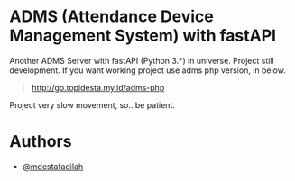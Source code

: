 # ADMS (Attendance Device Management System) with fastAPI

Another ADMS Server with fastAPI (Python 3.*) in universe. Project still development. If you want working project use adms php version, in below.

> http://go.topidesta.my.id/adms-php

Project very slow movement, so.. be patient.

# Authors

- [@mdestafadilah](https://github.com/mdestafadilah)